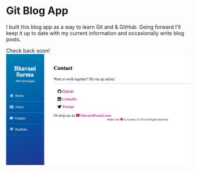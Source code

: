 # Git Blog App

I built this blog app as a way to learn Git and & GitHub. Going forward I'll keep it up to date with my current information and occasionally write blog posts.


Check back soon!
<img src="screenshot.png" alt="Blog Screenshot">